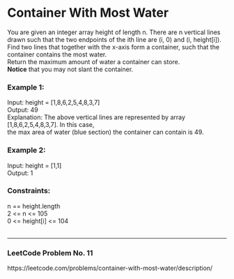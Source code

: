 <h1>Container With Most Water</h1>

You are given an integer array height of length n. There are n vertical lines drawn such that the two endpoints of the ith line are (i, 0) and (i, height[i]).
<br>
Find two lines that together with the x-axis form a container, such that the container contains the most water.
<br>
Return the maximum amount of water a container can store.
<br>
<b>Notice</b> that you may not slant the container.

<h3>Example 1:</h3>

Input: height = [1,8,6,2,5,4,8,3,7]<br>
Output: 49<br>
Explanation: The above vertical lines are represented by array [1,8,6,2,5,4,8,3,7]. In this case,<br> the max area of water (blue section) the container can contain is 49.<br>

<h3>Example 2:</h3>

Input: height = [1,1]<br>
Output: 1<br>
<h3>Constraints:</h3>

n == height.length<br>
2 <= n <= 105<br>
0 <= height[i] <= 104
<br><br>

<hr>
<h3>LeetCode Problem No. 11</h3>
https://leetcode.com/problems/container-with-most-water/description/
